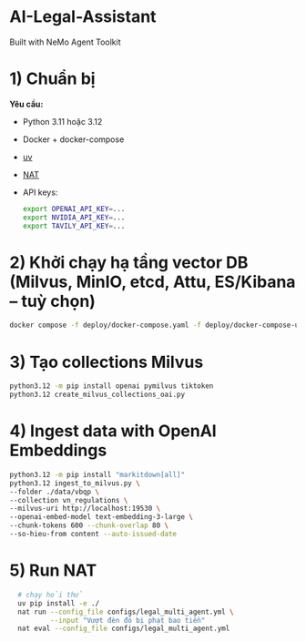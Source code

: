 # AI-Legal-Assistant
Built with NeMo Agent Toolkit

# 1) Chuẩn bị

**Yêu cầu:**

* Python 3.11 hoặc 3.12
* Docker + docker-compose
* [uv](https://docs.astral.sh/uv/getting-started/installation/)
* [NAT](https://github.com/NVIDIA/NeMo-Agent-Toolkit/blob/develop/docs/source/quick-start/installing.md)
* API keys:

  ```bash
  export OPENAI_API_KEY=...
  export NVIDIA_API_KEY=...      
  export TAVILY_API_KEY=...      
  ```

# 2) Khởi chạy hạ tầng vector DB (Milvus, MinIO, etcd, Attu, ES/Kibana – tuỳ chọn)
  ```bash
  docker compose -f deploy/docker-compose.yaml -f deploy/docker-compose-utils.yaml up -d
  ```

# 3) Tạo collections Milvus
  ```bash
  python3.12 -m pip install openai pymilvus tiktoken
  python3.12 create_milvus_collections_oai.py   
  ```

# 4) Ingest data with OpenAI Embeddings
  ```bash
  python3.12 -m pip install "markitdown[all]" 
  python3.12 ingest_to_milvus.py \
  --folder ./data/vbqp \
  --collection vn_regulations \
  --milvus-uri http://localhost:19530 \
  --openai-embed-model text-embedding-3-large \
  --chunk-tokens 600 --chunk-overlap 80 \
  --so-hieu-from content --auto-issued-date

  ```

# 5) Run NAT
  ```bash
    # chạy hỏi thử
    uv pip install -e ./
    nat run --config_file configs/legal_multi_agent.yml \
            --input "Vượt đèn đỏ bị phạt bao tiền"
    nat eval --config_file configs/legal_multi_agent.yml
  ```